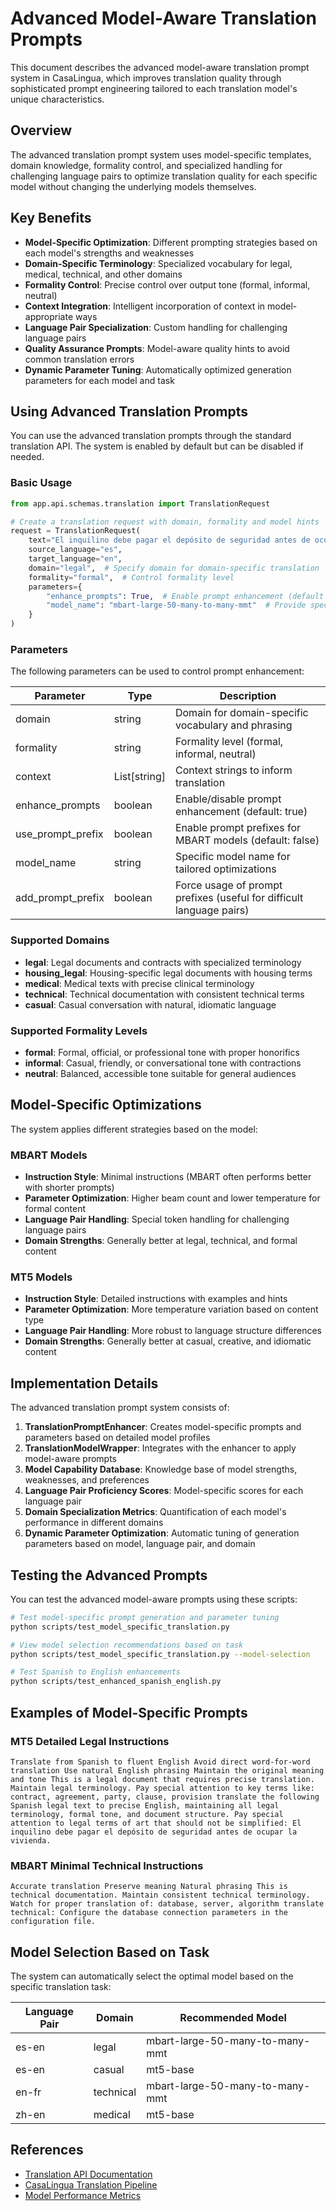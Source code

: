 # Advanced Model-Aware Translation Prompts

This document describes the advanced model-aware translation prompt system in CasaLingua, which improves translation quality through sophisticated prompt engineering tailored to each translation model's unique characteristics.

## Overview

The advanced translation prompt system uses model-specific templates, domain knowledge, formality control, and specialized handling for challenging language pairs to optimize translation quality for each specific model without changing the underlying models themselves.

## Key Benefits

- **Model-Specific Optimization**: Different prompting strategies based on each model's strengths and weaknesses
- **Domain-Specific Terminology**: Specialized vocabulary for legal, medical, technical, and other domains
- **Formality Control**: Precise control over output tone (formal, informal, neutral)
- **Context Integration**: Intelligent incorporation of context in model-appropriate ways
- **Language Pair Specialization**: Custom handling for challenging language pairs
- **Quality Assurance Prompts**: Model-aware quality hints to avoid common translation errors
- **Dynamic Parameter Tuning**: Automatically optimized generation parameters for each model and task

## Using Advanced Translation Prompts

You can use the advanced translation prompts through the standard translation API. The system is enabled by default but can be disabled if needed.

### Basic Usage

```python
from app.api.schemas.translation import TranslationRequest

# Create a translation request with domain, formality and model hints
request = TranslationRequest(
    text="El inquilino debe pagar el depósito de seguridad antes de ocupar la vivienda.",
    source_language="es",
    target_language="en",
    domain="legal",  # Specify domain for domain-specific translation
    formality="formal",  # Control formality level
    parameters={
        "enhance_prompts": True,  # Enable prompt enhancement (default is True)
        "model_name": "mbart-large-50-many-to-many-mmt"  # Provide specific model name for better optimization
    }
)
```

### Parameters

The following parameters can be used to control prompt enhancement:

| Parameter | Type | Description |
|-----------|------|-------------|
| domain | string | Domain for domain-specific vocabulary and phrasing |
| formality | string | Formality level (formal, informal, neutral) |
| context | List[string] | Context strings to inform translation |
| enhance_prompts | boolean | Enable/disable prompt enhancement (default: true) |
| use_prompt_prefix | boolean | Enable prompt prefixes for MBART models (default: false) |
| model_name | string | Specific model name for tailored optimizations |
| add_prompt_prefix | boolean | Force usage of prompt prefixes (useful for difficult language pairs) |

### Supported Domains

- **legal**: Legal documents and contracts with specialized terminology
- **housing_legal**: Housing-specific legal documents with housing terms
- **medical**: Medical texts with precise clinical terminology
- **technical**: Technical documentation with consistent technical terms
- **casual**: Casual conversation with natural, idiomatic language

### Supported Formality Levels

- **formal**: Formal, official, or professional tone with proper honorifics
- **informal**: Casual, friendly, or conversational tone with contractions
- **neutral**: Balanced, accessible tone suitable for general audiences

## Model-Specific Optimizations

The system applies different strategies based on the model:

### MBART Models

- **Instruction Style**: Minimal instructions (MBART often performs better with shorter prompts)
- **Parameter Optimization**: Higher beam count and lower temperature for formal content
- **Language Pair Handling**: Special token handling for challenging language pairs
- **Domain Strengths**: Generally better at legal, technical, and formal content

### MT5 Models

- **Instruction Style**: Detailed instructions with examples and hints
- **Parameter Optimization**: More temperature variation based on content type
- **Language Pair Handling**: More robust to language structure differences
- **Domain Strengths**: Generally better at casual, creative, and idiomatic content

## Implementation Details

The advanced translation prompt system consists of:

1. **TranslationPromptEnhancer**: Creates model-specific prompts and parameters based on detailed model profiles
2. **TranslationModelWrapper**: Integrates with the enhancer to apply model-aware prompts
3. **Model Capability Database**: Knowledge base of model strengths, weaknesses, and preferences
4. **Language Pair Proficiency Scores**: Model-specific scores for each language pair
5. **Domain Specialization Metrics**: Quantification of each model's performance in different domains
6. **Dynamic Parameter Optimization**: Automatic tuning of generation parameters based on model, language pair, and domain

## Testing the Advanced Prompts

You can test the advanced model-aware prompts using these scripts:

```bash
# Test model-specific prompt generation and parameter tuning
python scripts/test_model_specific_translation.py

# View model selection recommendations based on task
python scripts/test_model_specific_translation.py --model-selection

# Test Spanish to English enhancements
python scripts/test_enhanced_spanish_english.py
```

## Examples of Model-Specific Prompts

### MT5 Detailed Legal Instructions
```
Translate from Spanish to fluent English Avoid direct word-for-word translation Use natural English phrasing Maintain the original meaning and tone This is a legal document that requires precise translation. Maintain legal terminology. Pay special attention to key terms like: contract, agreement, party, clause, provision translate the following Spanish legal text to precise English, maintaining all legal terminology, formal tone, and document structure. Pay special attention to legal terms of art that should not be simplified: El inquilino debe pagar el depósito de seguridad antes de ocupar la vivienda.
```

### MBART Minimal Technical Instructions
```
Accurate translation Preserve meaning Natural phrasing This is technical documentation. Maintain consistent technical terminology. Watch for proper translation of: database, server, algorithm translate technical: Configure the database connection parameters in the configuration file.
```

## Model Selection Based on Task

The system can automatically select the optimal model based on the specific translation task:

| Language Pair | Domain     | Recommended Model              | 
|---------------|------------|--------------------------------|
| es-en         | legal      | mbart-large-50-many-to-many-mmt |
| es-en         | casual     | mt5-base                       |
| en-fr         | technical  | mbart-large-50-many-to-many-mmt | 
| zh-en         | medical    | mt5-base                       |

## References

- [Translation API Documentation](/docs/api/translation.md)
- [CasaLingua Translation Pipeline](/docs/architecture/pipelines.md)
- [Model Performance Metrics](/docs/models/translation-model-metrics.md)